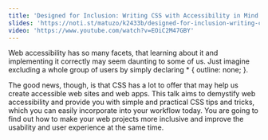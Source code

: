 ```yaml
---
title: 'Designed for Inclusion: Writing CSS with Accessibility in Mind'
slides: 'https://noti.st/matuzo/k2433b/designed-for-inclusion-writing-css-with-accessibility-in-mind'
video: 'https://www.youtube.com/watch?v=EOiC2M47GBY'
---
```

Web accessibility has so many facets, that learning about it and implementing it correctly may seem daunting to some of us. Just imagine excluding a whole group of users by simply declaring * { outline: none; }.

The good news, though, is that CSS has a lot to offer that may help us create accessible web sites and web apps. This talk aims to demystify web accessibility and provide you with simple and practical CSS tips and tricks, which you can easily incorporate into your workflow today. You are going to find out how to make your web projects more inclusive and improve the usability and user experience at the same time.
